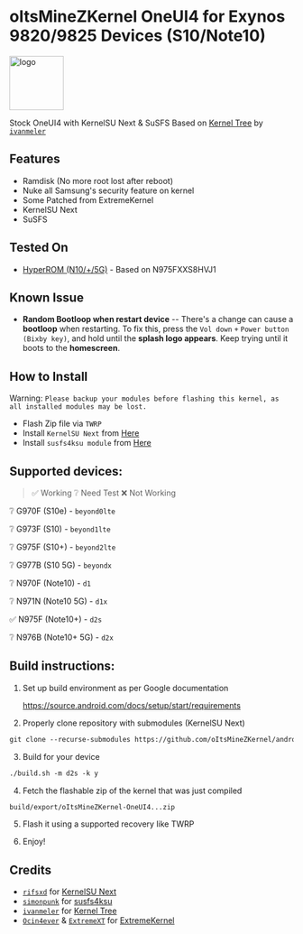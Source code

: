 # oItsMineZKernel OneUI4 for Exynos 9820/9825 Devices (S10/Note10)

<img src="https://github.com/rifsxd/KernelSU-Next/blob/next/assets/kernelsu_next.png" style="width: 96px;" alt="logo">

Stock OneUI4 with KernelSU Next & SuSFS Based on [Kernel Tree](https://github.com/ivanmeler/android_kernel_samsung_beyondlte) by [`ivanmeler`](https://github.com/ivanmeler)

## Features

- Ramdisk (No more root lost after reboot)
- Nuke all Samsung's security feature on kernel
- Some Patched from ExtremeKernel
- KernelSU Next
- SuSFS

## Tested On

- <a href="https://xdaforums.com/t/rom-n10-n10plus-n105g-14-jan-23-v1-1s-hyper-rom-be-unique.4268123" target="_blank">HyperROM (N10/+/5G)</a> - Based on N975FXXS8HVJ1

## Known Issue

- **Random Bootloop when restart device**
-- There's a change can cause a **bootloop** when restarting. To fix this, press the `Vol down` `+` `Power button (Bixby key)`, and hold until the **splash logo appears**. Keep trying until it boots to the **homescreen**.

## How to Install
Warning: `Please backup your modules before flashing this kernel, as all installed modules may be lost.`
- Flash Zip file via `TWRP`
- Install `KernelSU Next` from [Here](https://github.com/rifsxd/KernelSU-Next/releases)
- Install `susfs4ksu module` from [Here](https://github.com/sidex15/susfs4ksu-module/releases)

## Supported devices:

> ✅ Working
> ❔ Need Test
> ❌ Not Working

❔ G970F (S10e) - `beyond0lte`

❔ G973F (S10) - `beyond1lte`

❔ G975F (S10+) - `beyond2lte`

❔ G977B (S10 5G) - `beyondx`

❔ N970F (Note10) - `d1`

❔ N971N (Note10 5G) - `d1x`

✅ N975F (Note10+) - `d2s`

❔ N976B (Note10+ 5G) - `d2x`

## Build instructions:

1. Set up build environment as per Google documentation

   <a href="https://source.android.com/docs/setup/start/requirements" target="_blank">https://source.android.com/docs/setup/start/requirements</a>

2. Properly clone repository with submodules (KernelSU Next)

```html
git clone --recurse-submodules https://github.com/oItsMineZKernel/android_kernel_samsung_oneui4_exynos9820
```

3. Build for your device

```html
./build.sh -m d2s -k y
```

4. Fetch the flashable zip of the kernel that was just compiled

```html
build/export/oItsMineZKernel-OneUI4...zip
```

5. Flash it using a supported recovery like TWRP

6. Enjoy!

## Credits

- [`rifsxd`](https://github.com/rifsxd) for [KernelSU Next](https://github.com/rifsxd/KernelSU-Next)
- [`simonpunk`](https://gitlab.com/simonpunk) for [susfs4ksu](https://gitlab.com/simonpunk/susfs4ksu)
- [`ivanmeler`](https://gitlab.com/ivanmeler) for [Kernel Tree](https://github.com/ivanmeler/android_kernel_samsung_beyondlte)
- [`Ocin4ever`](https://github.com/Ocin4ever) & [`ExtremeXT`](https://github.com/ExtremeXT) for [ExtremeKernel](https://github.com/Ocin4ever/ExtremeKernel)
